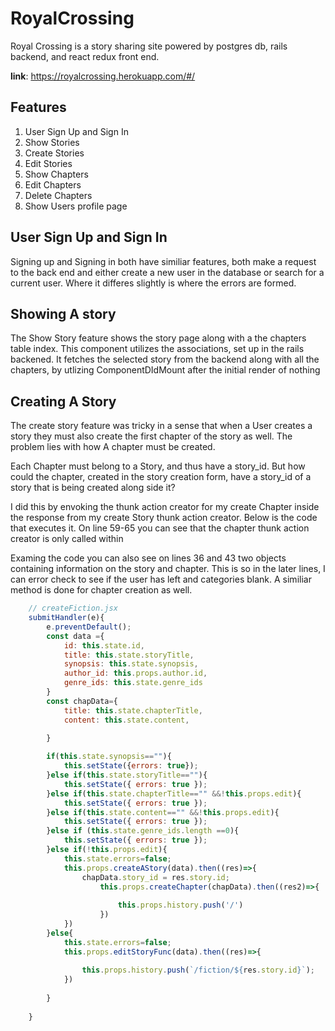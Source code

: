# RoyalCrossing

Royal Crossing is a story sharing site powered by postgres db, rails backend, and react redux front end. 

__link__: https://royalcrossing.herokuapp.com/#/


## Features

1. User Sign Up and Sign In
1. Show Stories
1. Create Stories
1. Edit Stories
1. Show Chapters
1. Edit Chapters
1. Delete Chapters
1. Show Users profile page

## User Sign Up and Sign In
Signing up and Signing in both have similiar features, both make a request to the back end and either create a new user in the database or search for a current user. Where it differes slightly is where the errors are formed.

## Showing A story
The Show Story feature shows the story page  along with a the chapters table index. This component utilizes the associations, set up in the rails backened. It fetches the selected story from the backend along with all the chapters, by utlizing ComponentDIdMount after the initial render of nothing

## Creating A Story
The create story feature was tricky in a sense that when a User creates a story they must also create the first chapter of the story as well. The problem lies with how A chapter must be created. 

Each Chapter must belong to a Story, and thus have a story_id. But how could the chapter, created in the story creation form, have a story_id of a story that is being created along side it?

I did this by envoking the thunk action creator for my create Chapter inside the response from my create Story thunk action creator. Below is the code that executes it. On line 59-65 you can see that the chapter thunk action creator is only called within 

Examing the code you can also see on lines 36 and 43 two objects containing information on the story and chapter. This is so in the later lines, I can error check to see if the user has left and categories blank. A similiar method is done for chapter creation as well.

```javascript
    // createFiction.jsx
    submitHandler(e){
        e.preventDefault();
        const data ={
            id: this.state.id,
            title: this.state.storyTitle,
            synopsis: this.state.synopsis,
            author_id: this.props.author.id,
            genre_ids: this.state.genre_ids
        }
        const chapData={
            title: this.state.chapterTitle,
            content: this.state.content,

        }
      
        if(this.state.synopsis==""){
            this.setState({errors: true});
        }else if(this.state.storyTitle==""){
            this.setState({ errors: true });
        }else if(this.state.chapterTitle=="" &&!this.props.edit){
            this.setState({ errors: true });
        }else if(this.state.content=="" &&!this.props.edit){
            this.setState({ errors: true });
        }else if (this.state.genre_ids.length ==0){
            this.setState({ errors: true });
        }else if(!this.props.edit){
            this.state.errors=false;
            this.props.createAStory(data).then((res)=>{
                chapData.story_id = res.story.id;
                    this.props.createChapter(chapData).then((res2)=>{
                  
                        this.props.history.push('/')
                    })
            })
        }else{
            this.state.errors=false;
            this.props.editStoryFunc(data).then((res)=>{
              
                this.props.history.push(`/fiction/${res.story.id}`);
            })
            
        }
       
    }

```











